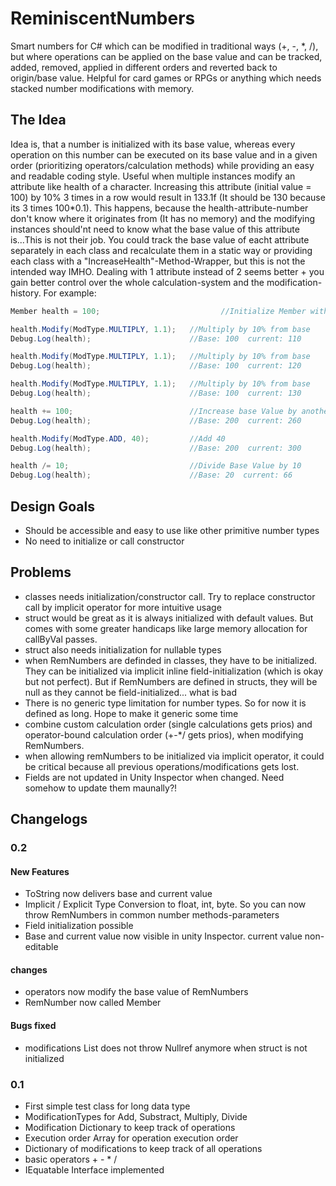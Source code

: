 # ReminiscentNumbers
Smart numbers for C# which can be modified in traditional ways (+, -, *, /), but where operations can be applied on the base value and can be tracked, added, removed, applied in different orders and reverted back to origin/base value. Helpful for card games or RPGs or anything which needs stacked number modifications with memory.
<br>

## The Idea
Idea is, that a number is initialized with its base value, whereas every operation on this number can be executed on its base value and in a given order (prioritizing operators/calculation methods) while providing an easy and readable coding style. Useful when multiple instances modify an attribute like health of a character. Increasing this attribute (initial value = 100) by 10% 3 times in a row would result in 133.1f (It should be 130 because its 3 times 100*0.1). This happens, because the health-attribute-number don't know where it originates from (It has no memory) and the modifying instances should'nt need to know what the base value of this attribute is...This is not their job. You could track the base value of eacht attribute separately in each class and recalculate them in a static way or providing each class with a "IncreaseHealth"-Method-Wrapper, but this is not the intended way IMHO. Dealing with 1 attribute instead of 2 seems better + you gain better control over the whole calculation-system and the modification-history.
For example: 

```csharp
Member health = 100;                           //Initialize Member with basevalue 100

health.Modify(ModType.MULTIPLY, 1.1);   //Multiply by 10% from base
Debug.Log(health);                      //Base: 100  current: 110

health.Modify(ModType.MULTIPLY, 1.1);   //Multiply by 10% from base
Debug.Log(health);                      //Base: 100  current: 120

health.Modify(ModType.MULTIPLY, 1.1);   //Multiply by 10% from base
Debug.Log(health);                      //Base: 100  current: 130

health += 100;                          //Increase base Value by another 100
Debug.Log(health);                      //Base: 200  current: 260

health.Modify(ModType.ADD, 40);         //Add 40
Debug.Log(health);                      //Base: 200  current: 300

health /= 10;                           //Divide Base Value by 10
Debug.Log(health);                      //Base: 20  current: 66
```

## Design Goals
* Should be accessible and easy to use like other primitive number types
* No need to initialize or call constructor

## Problems
* classes needs initialization/constructor call. Try to replace constructor call by implicit operator for more intuitive usage
* struct would be great as it is always initialized with default values. But comes with some greater handicaps like large memory allocation for callByVal passes.
* struct also needs initialization for nullable types
* when RemNumbers are definded in classes, they have to be initialized. They can be initialized via implicit inline field-initialization (which is okay but not perfect). But if RemNumbers are defined in structs, they will be null as they cannot be field-initialized... what is bad
* There is no generic type limitation for number types. So for now it is defined as long. Hope to make it generic some time
* combine custom calculation order (single calculations gets prios) and operator-bound calculation order (+-*/ gets prios), when modifying RemNumbers.
* when allowing remNumbers to be initialized via implicit operator, it could be critical because all previous operations/modifications gets lost.
* Fields are not updated in Unity Inspector when changed. Need somehow to update them maunally?!

## Changelogs

### 0.2
#### New Features
* ToString now delivers base and current value
* Implicit / Explicit Type Conversion to float, int, byte. So you can now throw RemNumbers in common number methods-parameters
* Field initialization possible
* Base and current value now visible in unity Inspector. current value non-editable
#### changes
* operators now modify the base value of RemNumbers
* RemNumber now called Member
#### Bugs fixed
* modifications List does not throw Nullref anymore when struct is not initialized

### 0.1 
* First simple test class for long data type
* ModificationTypes for Add, Substract, Multiply, Divide
* Modification Dictionary to keep track of operations
* Execution order Array for operation execution order
* Dictionary of modifications to keep track of all operations
* basic operators + - * /
* IEquatable Interface implemented



